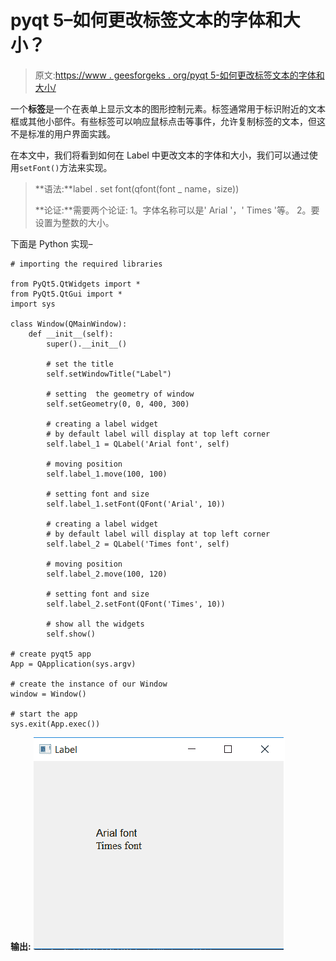 # pyqt 5–如何更改标签文本的字体和大小？

> 原文:[https://www . geesforgeks . org/pyqt 5-如何更改标签文本的字体和大小/](https://www.geeksforgeeks.org/pyqt5-how-to-change-font-and-size-of-label-text/)

一个**标签**是一个在表单上显示文本的图形控制元素。标签通常用于标识附近的文本框或其他小部件。有些标签可以响应鼠标点击等事件，允许复制标签的文本，但这不是标准的用户界面实践。

在本文中，我们将看到如何在 Label 中更改文本的字体和大小，我们可以通过使用`setFont()`方法来实现。

> **语法:**label . set font(qfont(font _ name，size))
> 
> **论证:**需要两个论证:
> 1。字体名称可以是' Arial '，' Times '等。
> 2。要设置为整数的大小。

下面是 Python 实现–

```
# importing the required libraries

from PyQt5.QtWidgets import * 
from PyQt5.QtGui import * 
import sys

class Window(QMainWindow):
    def __init__(self):
        super().__init__()

        # set the title
        self.setWindowTitle("Label")

        # setting  the geometry of window
        self.setGeometry(0, 0, 400, 300)

        # creating a label widget
        # by default label will display at top left corner
        self.label_1 = QLabel('Arial font', self)

        # moving position
        self.label_1.move(100, 100)

        # setting font and size
        self.label_1.setFont(QFont('Arial', 10))

        # creating a label widget
        # by default label will display at top left corner
        self.label_2 = QLabel('Times font', self)

        # moving position
        self.label_2.move(100, 120)

        # setting font and size
        self.label_2.setFont(QFont('Times', 10))

        # show all the widgets
        self.show()

# create pyqt5 app
App = QApplication(sys.argv)

# create the instance of our Window
window = Window()

# start the app
sys.exit(App.exec())
```

**输出:**
![pyqt-change-font-Qlabel](img/967901b463d51efcb571ec5acfcf8173.png)